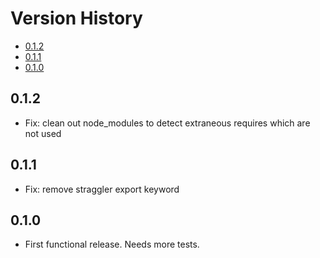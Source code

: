 # Version History


[TOC]: # " "

- [0.1.2](#012)
- [0.1.1](#011)
- [0.1.0](#010)


## 0.1.2

* Fix: clean out node_modules to detect extraneous requires which are not used

## 0.1.1

* Fix: remove straggler export keyword

## 0.1.0

* First functional release. Needs more tests.

